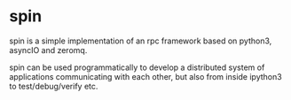 spin
====


spin is a simple implementation of an rpc framework based on python3, asyncIO
and zeromq.

spin can be used programmatically to develop a distributed system of
applications communicating with each other, but also from inside ipython3
to test/debug/verify etc.

